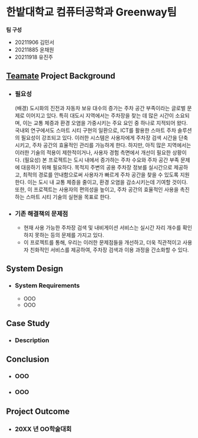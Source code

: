 # 한밭대학교 컴퓨터공학과 Greenway팀

**팀 구성**
- 20211906 김민서 
- 20211885 윤채원
- 20211918 유진주

## <u>Teamate</u> Project Background
- ### 필요성
  (배경) 도시화의 진전과 자동차 보유 대수의 증가는 주차 공간 부족이라는 글로벌 문제로 이어지고 있다. 특히 대도시 지역에서는 주차장을 찾는 데 많은 시간이 소요되며, 이는 교통 체증과 환경 오염을 가중시키는 주요 요인 중 하나로 지적되어 왔다. 국내외 연구에서도 스마트 시티 구현의 일환으로, ICT를 활용한 스마트 주차 솔루션의 필요성이 강조되고 있다. 이러한 시스템은 사용자에게 주차장 검색 시간을 단축시키고, 주차 공간의 효율적인 관리를 가능하게 한다. 하지만, 아직 많은 지역에서는 이러한 기술의 적용이 제한적이거나, 사용자 경험 측면에서 개선이 필요한 상황이다.
(필요성) 본 프로젝트는 도시 내에서 증가하는 주차 수요와 주차 공간 부족 문제에 대응하기 위해 필요하다. 목적지 주변의 공용 주차장 정보를 실시간으로 제공하고, 최적의 경로를 안내함으로써 사용자가 빠르게 주차 공간을 찾을 수 있도록 지원한다. 이는 도시 내 교통 체증을 줄이고, 환경 오염을 감소시키는데 기여할 것이다. 또한, 이 프로젝트는 사용자의 편의성을 높이고, 주차 공간의 효율적인 사용을 촉진하는 스마트 시티 기술의 실현을 목표로 한다.

- ### 기존 해결책의 문제점
  - 현재 사용 가능한 주차장 검색 및 내비게이션 서비스는 실시간 자리 개수를 확인하지 못하는 등의 문제를 가지고 있다.
  - 이 프로젝트를 통해, 우리는 이러한 문제점들을 개선하고, 더욱 직관적이고 사용자 친화적인 서비스를 제공하여, 주차장 검색과 이용 과정을 간소화할 수 있다.
  
## System Design
  - ### System Requirements
    - OOO
    - OOO
    
## Case Study
  - ### Description
  

## Conclusion
  - ### OOO
  - ### OOO
  
## Project Outcome
- ### 20XX 년 OO학술대회 
